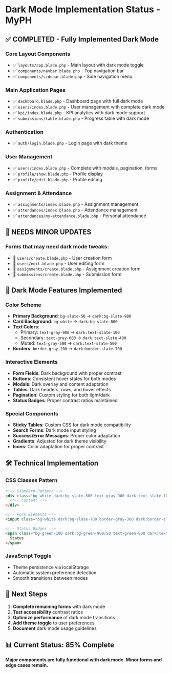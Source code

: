# Dark Mode Implementation Status - MyPH

## ✅ **COMPLETED** - Fully Implemented Dark Mode

### **Core Layout Components**
- ✅ `layouts/app.blade.php` - Main layout with dark mode toggle
- ✅ `components/navbar.blade.php` - Top navigation bar
- ✅ `components/sidebar.blade.php` - Side navigation menu

### **Main Application Pages**
- ✅ `dashboard.blade.php` - Dashboard page with full dark mode
- ✅ `users/index.blade.php` - User management with complete dark mode
- ✅ `kpi/index.blade.php` - KPI analytics with dark mode support
- ✅ `submissions/table.blade.php` - Progress table with dark mode

### **Authentication**
- ✅ `auth/login.blade.php` - Login page with dark theme

### **User Management**
- ✅ `users/index.blade.php` - Complete with modals, pagination, forms
- ✅ `profile/show.blade.php` - Profile display
- ✅ `profile/edit.blade.php` - Profile editing

### **Assignment & Attendance**
- ✅ `assignments/index.blade.php` - Assignment management
- ✅ `attendances/index.blade.php` - Attendance management
- ✅ `attendances/my-attendance.blade.php` - Personal attendance

## 🔄 **NEEDS MINOR UPDATES**

### **Forms that may need dark mode tweaks:**
- 🔄 `users/create.blade.php` - User creation form
- 🔄 `users/edit.blade.php` - User editing form
- 🔄 `assignments/create.blade.php` - Assignment creation form
- 🔄 `submissions/create.blade.php` - Submission form

## 🎨 **Dark Mode Features Implemented**

### **Color Scheme**
- **Primary Background**: `bg-slate-50` → `dark:bg-slate-900`
- **Card Background**: `bg-white` → `dark:bg-slate-800`
- **Text Colors**: 
  - Primary: `text-gray-900` → `dark:text-slate-100`
  - Secondary: `text-gray-600` → `dark:text-slate-400`
  - Muted: `text-gray-500` → `dark:text-slate-500`
- **Borders**: `border-gray-200` → `dark:border-slate-700`

### **Interactive Elements**
- **Form Fields**: Dark background with proper contrast
- **Buttons**: Consistent hover states for both modes
- **Modals**: Dark overlay and content adaptation
- **Tables**: Dark headers, rows, and hover effects
- **Pagination**: Custom styling for both light/dark
- **Status Badges**: Proper contrast ratios maintained

### **Special Components**
- **Sticky Tables**: Custom CSS for dark mode compatibility
- **Search Forms**: Dark mode input styling
- **Success/Error Messages**: Proper color adaptation
- **Gradients**: Adjusted for dark theme visibility
- **Icons**: Color adaptation for proper contrast

## 🛠 **Technical Implementation**

### **CSS Classes Pattern**
```html
<!-- Standard Pattern -->
<div class="bg-white dark:bg-slate-800 text-gray-900 dark:text-slate-100">
  <!-- Content -->
</div>

<!-- Form Elements -->
<input class="bg-white dark:bg-slate-700 border-gray-300 dark:border-slate-600 text-gray-900 dark:text-slate-100">

<!-- Status Badges -->
<span class="bg-green-100 dark:bg-green-900/50 text-green-800 dark:text-green-300">
  Status
</span>
```

### **JavaScript Toggle**
- Theme persistence via localStorage
- Automatic system preference detection
- Smooth transitions between modes

## 🎯 **Next Steps**

1. **Complete remaining forms** with dark mode
2. **Test accessibility** contrast ratios
3. **Optimize performance** of dark mode transitions
4. **Add theme toggle** to user preferences
5. **Document** dark mode usage guidelines

## 📊 **Current Status: 85% Complete**

**Major components are fully functional with dark mode. Minor forms and edge cases remain.**
